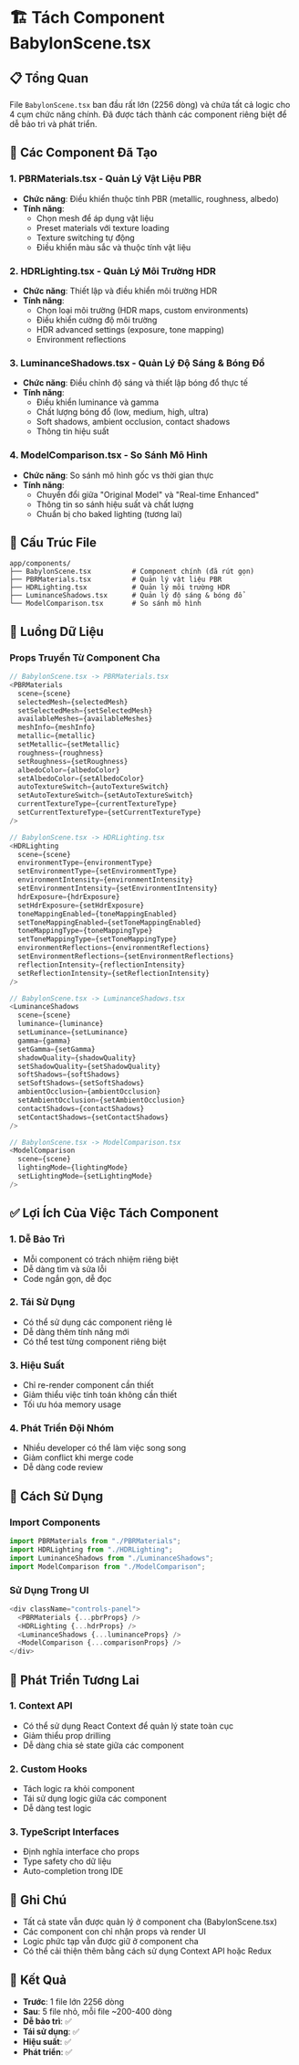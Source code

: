 # 🏗️ Tách Component BabylonScene.tsx

## 📋 Tổng Quan

File `BabylonScene.tsx` ban đầu rất lớn (2256 dòng) và chứa tất cả logic cho 4 cụm chức năng chính. Đã được tách thành các component riêng biệt để dễ bảo trì và phát triển.

## 🔧 Các Component Đã Tạo

### 1. **PBRMaterials.tsx** - Quản Lý Vật Liệu PBR
- **Chức năng**: Điều khiển thuộc tính PBR (metallic, roughness, albedo)
- **Tính năng**:
  - Chọn mesh để áp dụng vật liệu
  - Preset materials với texture loading
  - Texture switching tự động
  - Điều khiển màu sắc và thuộc tính vật liệu

### 2. **HDRLighting.tsx** - Quản Lý Môi Trường HDR
- **Chức năng**: Thiết lập và điều khiển môi trường HDR
- **Tính năng**:
  - Chọn loại môi trường (HDR maps, custom environments)
  - Điều khiển cường độ môi trường
  - HDR advanced settings (exposure, tone mapping)
  - Environment reflections

### 3. **LuminanceShadows.tsx** - Quản Lý Độ Sáng & Bóng Đổ
- **Chức năng**: Điều chỉnh độ sáng và thiết lập bóng đổ thực tế
- **Tính năng**:
  - Điều khiển luminance và gamma
  - Chất lượng bóng đổ (low, medium, high, ultra)
  - Soft shadows, ambient occlusion, contact shadows
  - Thông tin hiệu suất

### 4. **ModelComparison.tsx** - So Sánh Mô Hình
- **Chức năng**: So sánh mô hình gốc vs thời gian thực
- **Tính năng**:
  - Chuyển đổi giữa "Original Model" và "Real-time Enhanced"
  - Thông tin so sánh hiệu suất và chất lượng
  - Chuẩn bị cho baked lighting (tương lai)

## 📁 Cấu Trúc File

```
app/components/
├── BabylonScene.tsx          # Component chính (đã rút gọn)
├── PBRMaterials.tsx          # Quản lý vật liệu PBR
├── HDRLighting.tsx           # Quản lý môi trường HDR
├── LuminanceShadows.tsx      # Quản lý độ sáng & bóng đổ
└── ModelComparison.tsx       # So sánh mô hình
```

## 🔄 Luồng Dữ Liệu

### Props Truyền Từ Component Cha
```typescript
// BabylonScene.tsx -> PBRMaterials.tsx
<PBRMaterials 
  scene={scene}
  selectedMesh={selectedMesh}
  setSelectedMesh={setSelectedMesh}
  availableMeshes={availableMeshes}
  meshInfo={meshInfo}
  metallic={metallic}
  setMetallic={setMetallic}
  roughness={roughness}
  setRoughness={setRoughness}
  albedoColor={albedoColor}
  setAlbedoColor={setAlbedoColor}
  autoTextureSwitch={autoTextureSwitch}
  setAutoTextureSwitch={setAutoTextureSwitch}
  currentTextureType={currentTextureType}
  setCurrentTextureType={setCurrentTextureType}
/>

// BabylonScene.tsx -> HDRLighting.tsx
<HDRLighting 
  scene={scene}
  environmentType={environmentType}
  setEnvironmentType={setEnvironmentType}
  environmentIntensity={environmentIntensity}
  setEnvironmentIntensity={setEnvironmentIntensity}
  hdrExposure={hdrExposure}
  setHdrExposure={setHdrExposure}
  toneMappingEnabled={toneMappingEnabled}
  setToneMappingEnabled={setToneMappingEnabled}
  toneMappingType={toneMappingType}
  setToneMappingType={setToneMappingType}
  environmentReflections={environmentReflections}
  setEnvironmentReflections={setEnvironmentReflections}
  reflectionIntensity={reflectionIntensity}
  setReflectionIntensity={setReflectionIntensity}
/>

// BabylonScene.tsx -> LuminanceShadows.tsx
<LuminanceShadows 
  scene={scene}
  luminance={luminance}
  setLuminance={setLuminance}
  gamma={gamma}
  setGamma={setGamma}
  shadowQuality={shadowQuality}
  setShadowQuality={setShadowQuality}
  softShadows={softShadows}
  setSoftShadows={setSoftShadows}
  ambientOcclusion={ambientOcclusion}
  setAmbientOcclusion={setAmbientOcclusion}
  contactShadows={contactShadows}
  setContactShadows={setContactShadows}
/>

// BabylonScene.tsx -> ModelComparison.tsx
<ModelComparison 
  scene={scene}
  lightingMode={lightingMode}
  setLightingMode={setLightingMode}
/>
```

## ✅ Lợi Ích Của Việc Tách Component

### 1. **Dễ Bảo Trì**
- Mỗi component có trách nhiệm riêng biệt
- Dễ dàng tìm và sửa lỗi
- Code ngắn gọn, dễ đọc

### 2. **Tái Sử Dụng**
- Có thể sử dụng các component riêng lẻ
- Dễ dàng thêm tính năng mới
- Có thể test từng component riêng biệt

### 3. **Hiệu Suất**
- Chỉ re-render component cần thiết
- Giảm thiểu việc tính toán không cần thiết
- Tối ưu hóa memory usage

### 4. **Phát Triển Đội Nhóm**
- Nhiều developer có thể làm việc song song
- Giảm conflict khi merge code
- Dễ dàng code review

## 🚀 Cách Sử Dụng

### Import Components
```typescript
import PBRMaterials from "./PBRMaterials";
import HDRLighting from "./HDRLighting";
import LuminanceShadows from "./LuminanceShadows";
import ModelComparison from "./ModelComparison";
```

### Sử Dụng Trong UI
```typescript
<div className="controls-panel">
  <PBRMaterials {...pbrProps} />
  <HDRLighting {...hdrProps} />
  <LuminanceShadows {...luminanceProps} />
  <ModelComparison {...comparisonProps} />
</div>
```

## 🔮 Phát Triển Tương Lai

### 1. **Context API**
- Có thể sử dụng React Context để quản lý state toàn cục
- Giảm thiểu prop drilling
- Dễ dàng chia sẻ state giữa các component

### 2. **Custom Hooks**
- Tách logic ra khỏi component
- Tái sử dụng logic giữa các component
- Dễ dàng test logic

### 3. **TypeScript Interfaces**
- Định nghĩa interface cho props
- Type safety cho dữ liệu
- Auto-completion trong IDE

## 📝 Ghi Chú

- Tất cả state vẫn được quản lý ở component cha (BabylonScene.tsx)
- Các component con chỉ nhận props và render UI
- Logic phức tạp vẫn được giữ ở component cha
- Có thể cải thiện thêm bằng cách sử dụng Context API hoặc Redux

## 🎯 Kết Quả

- **Trước**: 1 file lớn 2256 dòng
- **Sau**: 5 file nhỏ, mỗi file ~200-400 dòng
- **Dễ bảo trì**: ✅
- **Tái sử dụng**: ✅
- **Hiệu suất**: ✅
- **Phát triển**: ✅
